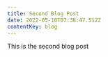 ```yaml
---
title: Second Blog Post
date: 2022-05-10T07:38:47.512Z
contentKey: blog
---
```

This is the second blog post